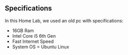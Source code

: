## Specifications

In this Home Lab, we used an old pc with specifications:
- 16GB Ram
- Intel Core i5 6th Gen
- Fast Internet Speed
- System OS = Ubuntu Linux
